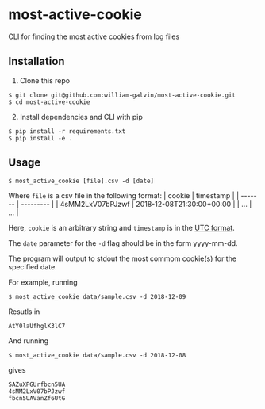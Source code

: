 # most-active-cookie
CLI for finding the most active cookies from log files

## Installation
1. Clone this repo
```
$ git clone git@github.com:william-galvin/most-active-cookie.git
$ cd most-active-cookie
```
2. Install dependencies and CLI with pip
```
$ pip install -r requirements.txt
$ pip install -e .
```

## Usage
```
$ most_active_cookie [file].csv -d [date]
```
Where `file` is a csv file in the following format:
| cookie           | timestamp |
| -------          | --------- |
| 4sMM2LxV07bPJzwf | 2018-12-08T21:30:00+00:00 |
| ...              | ...  |

Here, `cookie` is an arbitrary string and `timestamp` is in the [UTC format](https://en.wikipedia.org/wiki/ISO_8601).

The `date` parameter for the `-d` flag should be in the form yyyy-mm-dd. 

The program will output to stdout the most commom cookie(s) for the specified date.

For example, running 
```
$ most_active_cookie data/sample.csv -d 2018-12-09
```
Resutls in 
```
AtY0laUfhglK3lC7
```
And running 
```
$ most_active_cookie data/sample.csv -d 2018-12-08
```
gives
```
SAZuXPGUrfbcn5UA
4sMM2LxV07bPJzwf
fbcn5UAVanZf6UtG
```